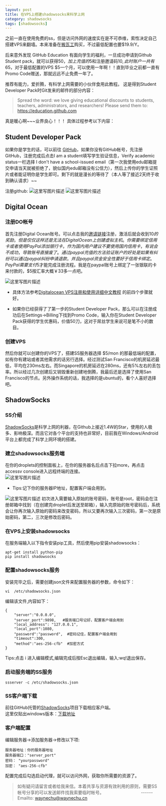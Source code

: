 ```yaml
---
layout: post
title: 在VPS上搭建shadowsocks来科学上网
category: shadowsocks
tags: [shadowsocks]
---
```


之前一直在使用免费的ss，但是访问外网的速度实在是不可恭维，索性决定自己搭建VPS来翻墙。本来准备在[搬瓦工](https://bandwagonhost.com/)购买，不过最低配置也要$19.9/Y。  

后来意外发现 GitHub Education 有面向学生的福利，一旦成功申请到Github Student pack，就可以获得$50，加上充值的$5和注册邀请码$10,此时账户一共有$65，对于最低配置的VPS $5一个月，可以使用一年啊！！直到毕业之前都一直有Promo Code赠送，那就远远不止免费一年了。

推荐有能力，爱折腾，有科学上网需要的小伙伴食用此教程。
这是得到Student Developer Pack时Git发来的邮件的部分内容：

> Spread the word: we love giving educational discounts to students, teachers, administrators, and researchers! Please send them to:  
        https://education.github.com 

真是暖心啊~~~业界良心！！！
具体过程参考以下内容：

## Student Developer Pack

如果你是学生的话，可以前往 [GitHub](https://education.github.com/)，如果你没有GitHub帐号，先注册GitHub，注册完成后点击I am a student填写学生验证信息，Verify academic status一栏选择
I don't have a school-issued email（第一次我使用edu邮箱提交申请当天就被拒绝了，貌似国内edu邮箱没有公信力），然后上传你的学生证照片或者能证明你是学生即可。剩下的就是漫长的等待了（本人等了接近2天终于收到确认请求）~~

注册github:
![这里写图片描述](http://7xqfkg.com1.z0.glb.clouddn.com/FmwXRyuMGaGvakChJluoE1u_Xq9o)
![这里写图片描述](http://7xqfkg.com1.z0.glb.clouddn.com/FngSNoml-R1jwM9olBE6VjU5EodD)
##  Digital Ocean

### 注册DO帐号

首先注册Digital Ocean账号。可以点击我的[邀请链接](https://m.do.co/c/6d3c33c4b39e)注册，激活后就会收到$10的奖励，但是仅仅这样还是无法在Digital Ocean上创建虚拟主机。你需要绑定信用卡或者使用PayPal添加银行卡，作为国内用户建议不要使用国内信用卡，有说会不成功，导致账号直接废了。通过paypal充值的方法验证账户的好处是如果有纠纷可以通过paypal纠纷申请退款，并且paypal资金安全性要好于信用卡绑定。PayPal需要支付$5才能完成注册流程。我是在paypal账号上绑定了一张银联的卡来付款的，$5按汇率大概￥33多一点吧。

![这里写图片描述](http://img.blog.csdn.net/20160816161413413)

* 具体方法参考[Digitalocean VPS注册和使用详细中文教程](http://www.hi8688.com/695.html) 的前四个步骤就好。

* 如果你已经获得了了第一步的Student Developer Pack，那么可以在注册成功后在Settings->Billing下找到Promo Code，输入你在Student Developer Pack获得的学生优惠码，价值50刀，这对于屌丝学生来说可是笔不小的数目。

### 创建VPS

然后你就可以创建你的VPS了，搭建SS服务器选择 $5/mon 的那最低端的配置，如有你有建站或者其他需求的话另行选择。经过测试San Francisco的机房延迟最低，平均在230ms左右。而Singapore的机房延迟在280ms，还有5%左右的丢包率。所以经过几次创建后又销毁重新创建地倒腾，我最后还是选择了使用San Francisco的节点。另外操作系统的话，我选择的是ubuntu的，看个人喜好选择吧。

## ShadowSocks

### SS介绍
[ShadowSocks](https://github.com/shadowsocks)是科学上网的利器，在Github上接近1.4W的Star，使用的人极多、影响极深。而且它对各个平台的支持也非常好，目前我在Windows/Android平台上都完成了科学上网环境的搭建。

### 建立shadowsocks服务端

在你的droplets的控制面板上，在你的服务器名后点击下拉more，再点击accessv console进入远程终端的连接。  
![这里写图片描述](http://img.blog.csdn.net/20160816163553145)

*  Tips:记下你的服务器IP地址，配置客户端会用到。

![这里写图片描述](http://img.blog.csdn.net/20160816163154280)
初次进入需要输入原始的账号密码，账号是root，密码会在注册邮箱中找到（在创建完droplet后发送至邮箱），输入完原始的账号密码后，系统会让你再次输入原始的密码来改变密码，所以又要再次输入三次密码，第一次是原始密码，第二，三次是修改后密码。

### 在VPS上安装shadowsocks

在服务端输入以下指令安装pip工具，然后使用pip安装shadowsocks：

```shell
apt-get install python-pip
pip install shadowsocks
```

### 配置shadowsocks服务

安装完毕之后，需要创建json文件来配置服务器的参数，命令如下：
 
```shell
vi  /etc/shadowsocks.json
```
编辑该文件,内容如下：

```shell
{
    "server":"0.0.0.0",
    "server_port":9898,   #服务端口号记好，配置客户端会用到
    "local_address": "127.0.0.1",
    "local_port":1080,
    "password":"password",  #密码记住，配置客户端会用到
    "timeout":300,
    "method":"aes-256-cfb"  #加密方式
}
```

Tips:点击 i 进入编辑模式,编辑完成后按Esc退出编辑，输入:wq!退出保存。


### 启动服务端的SS服务


```shell
ssserver -c /etc/shadowsocks.json 
```

###  SS客户端下载

前往GitHub托管的[ShadowSocks](https://github.com/shadowsocks)项目下载相应客户端。  
这里仅贴出windows版本：[下载地址](https://github.com/shadowsocks/shadowsocks-csharp/releases/download/2.5.6/Shadowsocks-win-2.5.6.zip)

###  客户端配置

编辑服务器->添加服务器->修改以下项:

```
服务器地址：你的服务器地址
服务器端口："server_port"
密码： "yourpassword"
加密： "aes-256-cfb"
```

配置完成后勾选启动代理，就可以访问外网，获取你所需要的资源了。

> 如有疑问请留言或者给我来信。本着共享与资源有效利用的原则，需要SS帐号分享的可以发送邮件找我索要临时帐号。      　　　　　　　　 ------ Emailto: waynechu@waynechu.cn
